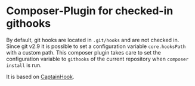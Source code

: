 # Composer-Plugin for checked-in githooks

By default, git hooks are located in `.git/hooks` and are not checked in. Since git v2.9 it is possible to set a configuration variable `core.hooksPath` with a custom path. This composer plugin takes care to set the configuration variable to `githooks` of the current repository when `composer install` is run.

It is based on [CaptainHook](https://github.com/captainhookphp/captainhook).